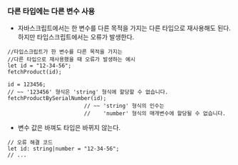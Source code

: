 ### 다른 타입에는 다른 변수 사용

- 자바스크립트에서는 한 변수를 다른 목적을 가지는 다른 타입으로 재사용해도 된다. 하지만 타입스크립트에서는 오류가 발생한다.

```TS
//타입스크립트가 한 변수를 다른 목적을 가지는
//다른 타입으로 재사용했을 때 오류가 발생하는 예시
let id = "12-34-56";
fetchProduct(id);

id = 123456;
// ~~ '123456' 형식은 'string' 형식에 할당할 수 없습니다.
fetchProductBySerialNumber(id);
						// ~~ 'string' 형식의 인수는
						// 	  'number' 형식의 매개변수에 할당될 수 없습니다.
```

- 변수 값은 바껴도 타입은 바뀌지 않는다.

```TS
// 오류 해결 코드
let id: string|number = "12-34-56";
// ...
```
